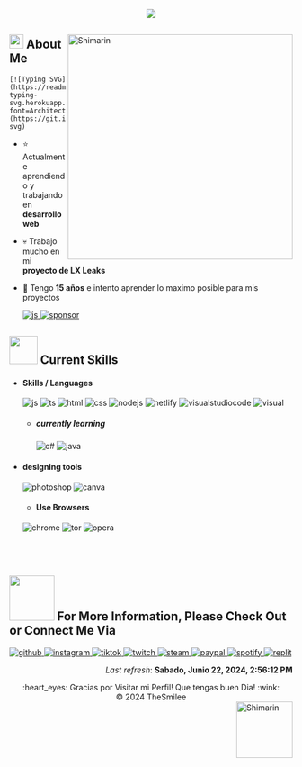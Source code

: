 <p align = center ><img src="https://cdn.discordapp.com/attachments/1156355718992101388/1254040378135416866/1718654348929aa.png?ex=66780b9d&is=6676ba1d&hm=cb458a0ff9d9a1cdc1feeb5ccfdf1ff8c50bb7c6ba75e214c628ef2c309aa743&"> </p>

<div>

<img align="right" width="400" alt="Shimarin" src="https://cdn.discordapp.com/attachments/1156355718992101388/1253879070115106887/LXXXX.png?ex=66777562&is=667623e2&hm=3779dcbc7a2900ef036743aab7e470cdbd3f8eb0d8fbecbeac012f280c566647&"/>

## <img src="https://raw.githubusercontent.com/nixin72/nixin72/master/wave.gif" width="25px"></img> About Me

    [![Typing SVG](https://readme-typing-svg.herokuapp.com?font=Architects+Daughter&color=0000ff&size=30&lines=Hola!+Soy+!+$mile,,!;Soy+Programador+de+Bots;Soy+CEO+de+LX+Leaks;Sigo+haciendo+proyectos;Contribuciones+en+Discord;Entra+a+LX+LEAKS)](https://git.io/typing-svg)
    
- ⭐ Actualmente aprendiendo y trabajando en **desarrollo web**
- 💀 Trabajo mucho en mi **proyecto de LX Leaks**
- 👾 Tengo **15 años** e intento aprender lo maximo posible para mis proyectos

  <a href="https://discord.gg/lxleaks">
  <img src = "https://img.shields.io/badge/Discord-7289DA?style=for-the-badge&logo=discord&logoColor=white" alt = "js" />
  </a>
    <a href="https://lxshopofficial.netlify.app/">
  <img src = "https://img.shields.io/badge/sponsor-30363D?style=for-the-badge&logo=GitHub-Sponsors&logoColor=#white" alt = "sponsor" />
  </a>

## <img src="https://media2.giphy.com/media/QssGEmpkyEOhBCb7e1/giphy.gif?cid=ecf05e47a0n3gi1bfqntqmob8g9aid1oyj2wr3ds3mg700bl&rid=giphy.gif" width="50px"></img> Current Skills

  
- <h4> Skills / Languages </h4>
  <img src = "https://img.shields.io/badge/JavaScript-323330?style=for-the-badge&logo=javascript&logoColor=F7DF1E" alt = "js" />
  <img src = "https://img.shields.io/badge/TypeScript-007ACC?style=for-the-badge&logo=typescript&logoColor=white" alt = "ts" />
  <img src = "https://img.shields.io/badge/HTML5-E34F26?style=for-the-badge&logo=html5&logoColor=white" alt = "html" />
  <img src = "https://img.shields.io/badge/CSS3-1572B6?style=for-the-badge&logo=css3&logoColor=white" alt = "css" />
    <img src = "https://img.shields.io/badge/Node.js-43853D?style=for-the-badge&logo=node.js&logoColor=white" alt = "nodejs" />
      <img src = "https://img.shields.io/badge/Netlify-00C7B7?style=for-the-badge&logo=netlify&logoColor=white" alt = "netlify" />
   <img src = "https://img.shields.io/badge/Visual_Studio_Code-0078D4?style=for-the-badge&logo=visual%20studio%20code&logoColor=white" alt = "visualstudiocode" />   
    <img src = "https://img.shields.io/badge/Visual_Studio-5C2D91?style=for-the-badge&logo=visual%20studio&logoColor=white" alt = "visual" />
  
  - <h5> currently learning </h5>
    <img src = "https://img.shields.io/badge/c%23-%23239120.svg?style=for-the-badge&logo=c-sharp&logoColor=white" alt = "c#" />
    <img src = "https://img.shields.io/badge/java-%23ED8B00.svg?style=for-the-badge&logo=java&logoColor=white" alt = "java" />
  
- <h4> designing tools </h4>
  <img src = "https://img.shields.io/badge/adobe%20photoshop-%2331A8FF.svg?style=for-the-badge&logo=adobe%20photoshop&logoColor=white" alt = "photoshop"/>
    <img src = "https://img.shields.io/badge/Canva-%2300C4CC.svg?&style=for-the-badge&logo=Canva&logoColor=white" alt = "canva"/>

    - <h4> Use Browsers </h4>
  <img src = "https://img.shields.io/badge/Google_chrome-4285F4?style=for-the-badge&logo=Google-chrome&logoColor=white" alt = "chrome"/>
    <img src = "https://img.shields.io/badge/Tor_Browser-7D4698?style=for-the-badge&logo=Tor-Browser&logoColor=white" alt = "tor"/>
    <img src = "https://img.shields.io/badge/Opera-FF1B2D?style=for-the-badge&logo=Opera&logoColor=white" alt = "opera"/>

  </br></br>

## <img src='https://raw.githubusercontent.com/ShahriarShafin/ShahriarShafin/main/Assets/handshake.gif' width="80px"> For More Information, Please Check Out or Connect Me Via
  <a href="https://github.com/TheSmilee">
  <img src = "https://img.shields.io/badge/GitHub-100000?style=for-the-badge&logo=github&logoColor=white" alt = "github" />
  </a>
    <a href="https://www.instagram.com/maariooch.08/">
  <img src = "https://img.shields.io/badge/Instagram-E4405F?style=for-the-badge&logo=instagram&logoColor=white" alt = "instagram" />
  </a>
    <a href="https://www.tiktok.com/@maariiooch.08">
  <img src = "https://img.shields.io/badge/TikTok-000000?style=for-the-badge&logo=tiktok&logoColor=white" alt = "tiktok" />
  </a>
    <a href="https://www.twitch.tv/thesmilee_23">
  <img src = "https://img.shields.io/badge/Twitch-9146FF?style=for-the-badge&logo=twitch&logoColor=white" alt = "twitch" />
  </a>
      <a href="https://steamcommunity.com/id/elfuckingsmile/">
  <img src = "https://img.shields.io/badge/Steam-000000?style=for-the-badge&logo=steam&logoColor=white" alt = "steam" />
  </a>
      <a href="https://paypal.me/smilegenesis">
  <img src = "https://img.shields.io/badge/PayPal-00457C?style=for-the-badge&logo=paypal&logoColor=white" alt = "paypal" />
  </a>
      <a href="https://open.spotify.com/user/1l4lsdt73obtor7p47f22axq8">
  <img src = "https://img.shields.io/badge/Spotify-1ED760?&style=for-the-badge&logo=spotify&logoColor=white" alt = "spotify" />
  </a>
    <a href="https://replit.com/@marioprox08">
  <img src = "https://img.shields.io/badge/replit-667881?style=for-the-badge&logo=replit&logoColor=white" alt = "replit" />
  </a>
  <!--⚽️ACTIVITY / 🌐WEBSITE: https://github.com/Readme-Workflows/recent-activity -->
<!--RECENT_ACTIVITY:start-->
<!--RECENT_ACTIVITY:end-->
<p align="right">
<!--RECENT_ACTIVITY:last_update-->
<i>Last refresh</i>: <b>Sabado, Junio 22, 2024, 2:56:12 PM</b>
<!--RECENT_ACTIVITY:last_update_end-->

<div align="center">
  :heart_eyes: Gracias por Visitar mi Perfil! Que tengas buen Dia! :wink: <br/>
  &copy; 2024 TheSmilee
</div>

<img align="right" width="100" alt="Shimarin" src="https://cdn.discordapp.com/attachments/1156355718992101388/1254041937300688998/image5345345-removebg-preview.png?ex=66780d10&is=6676bb90&hm=785ec03091edc1cc185e78b95f9958ecea09da13c8789cca24c0559a8306a438&"/>


